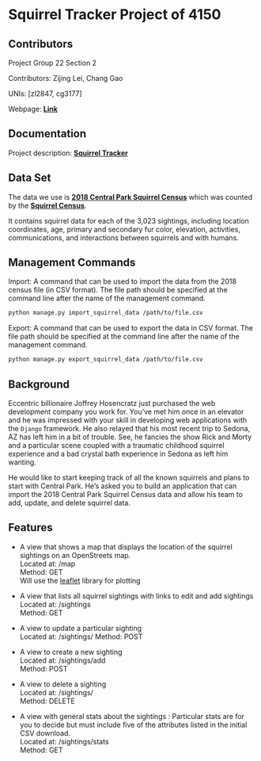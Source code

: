 
# Squirrel Tracker Project of 4150


## Contributors

Project Group 22 Section 2

Contributors: Zijing Lei, Chang Gao

UNIs: [zl2847, cg3177]

Webpage: [**Link**](https://tools-254023.appspot.com/sightings/)

## Documentation
Project description: [**Squirrel Tracker**](https://docs.google.com/document/d/1SPv3fMDKiemrR86rD-S9ecvI2npz3PljDzwCfxK2x5g/edit)

## Data Set
The data we use is [**2018 Central Park Squirrel Census**](https://data.cityofnewyork.us/Environment/2018-Central-Park-Squirrel-Census-Squirrel-Data/vfnx-vebw) which was counted by the [**Squirrel Census**](https://www.thesquirrelcensus.com/). 

It contains squirrel data for each of the 3,023 sightings, including location coordinates, age, primary and secondary fur color, elevation, activities, communications, and interactions between squirrels and with humans.


## Management Commands
Import: A command that can be used to import the data from the 2018 census file (in CSV format). The file path should be specified at the command line after the name of the management command. 

```sh
python manage.py import_squirrel_data /path/to/file.csv
```

Export: A command that can be used to export the data in CSV format. The file path should be specified at the command line after the name of the management command.

```sh
python manage.py export_squirrel_data /path/to/file.csv
```
## Background
Eccentric billionaire Joffrey Hosencratz just purchased the web development company you work for. You’ve met him once in an elevator and he was impressed with your skill in developing web applications with the ``Django`` framework. He also relayed that his most recent trip to Sedona, AZ has left him in a bit of trouble. See, he fancies the show Rick and Morty and a particular scene coupled with a traumatic childhood squirrel experience and a bad crystal bath experience in Sedona as left him wanting. 

He would like to start keeping track of all the known squirrels and plans to start with Central Park. He’s asked you to build an application that can import the 2018 Central Park Squirrel Census data and allow his team to add, update, and delete squirrel data. 

## Features

- A view that shows a map that displays the location of the squirrel sightings on an OpenStreets map.   
  Located at: /map   
	Method: GET   
	Will use the [leaflet](https://leafletjs.com/) library for plotting

- A view that lists all squirrel sightings with links to edit and add sightings   
  Located at: /sightings   
  Method: GET  
  
- A view to update a particular sighting   
  Located at: /sightings/<unique-squirrel-id>
  Method: POST  
 
- A view to create a new sighting   
  Located at: /sightings/add   
  Method: POST   

- A view to delete a sighting    
  Located at: /sightings/<unique-squirrel-id>   
  Method: DELETE   

- A view with general stats about the sightings
 : Particular stats are for you to decide but must include five of the attributes listed in the initial CSV download.    
  Located at: /sightings/stats   
  Method: GET   

